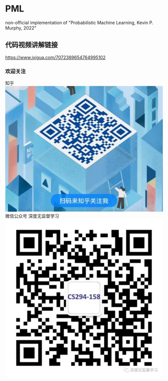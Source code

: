 # PML
non-official implementation of "Probabilistic Machine Learning, Kevin P. Murphy, 2022"

## 代码视频讲解链接
https://www.ixigua.com/7072369654764995102

### 欢迎关注
知乎
![](./fig/zhihu.jpg)
微信公众号 深度无监督学习
![](./fig/wechat.jpg)
